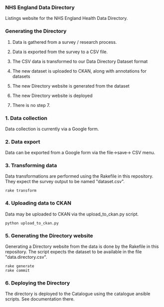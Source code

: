 ### NHS England Data Directory

Listings website for the NHS England Health Data Directory.

### Generating the Directory

1. Data is gathered from a survey / research process.

2. Data is exported from the survey to a CSV file.

3. The CSV data is transformed to our Data Directory Dataset format

4. The new dataset is uploaded to CKAN, along with annotations for datasets

5. The new Directory website is generated from the dataset

6. The new Directory website is deployed

7. There is no step 7.

### 1. Data collection

Data collection is currently via a Google form.

### 2. Data export

Data can be exported from a Google form via the file->save-> CSV menu.

### 3. Transforming data

Data transformations are performed using the Rakefile in this repository. They
expect the survey output to be named "dataset.csv".

    rake transform

### 4. Uploading data to CKAN

Data may be uploaded to CKAN via the upload_to_ckan.py script.

    python upload_to_ckan.py

### 5. Generating the Directory website

Generating a Directory website from the data is done by the Rakefile in this
repository. The script expects the dataset to be available in the file "data.directory.csv".

    rake generate
    rake commit

### 6. Deploying the Directory

The directory is deployed to the Catalogue using the catalogue ansible scripts. See documentation
there.